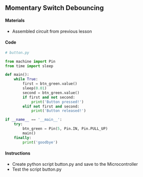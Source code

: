 ## Momentary Switch Debouncing

#### Materials
 - Assembled circuit from previous lesson

#### Code
```Python
# button.py

from machine import Pin
from time import sleep

def main():
    while True:
        first = btn_green.value()
        sleep(0.01)
        second = btn_green.value()
        if first and not second:
            print('Button pressed!')
        elif not first and second:
            print('Button released!')

if __name__ == '__main__':
    try:
        btn_green = Pin(5, Pin.IN, Pin.PULL_UP)
        main()
    finally:
        print('goodbye')
```

#### Instructions
 - Create python script button.py and save to the Microcontroller
 - Test the script button.py
